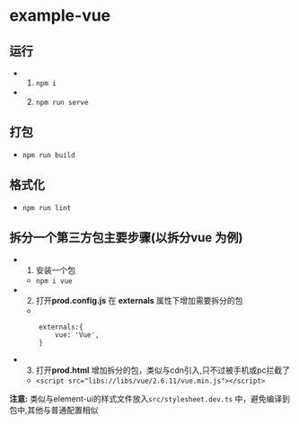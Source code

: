 # example-vue

## 运行

+ 1. `npm i`
+ 2. `npm run serve`

## 打包

+ `npm run build`

## 格式化

+ `npm run lint`

## 拆分一个第三方包主要步骤(以拆分vue 为例)

+ 1. 安装一个包
  + `npm i vue`

+ 2. 打开**prod.config.js** 在 **externals** 属性下增加需要拆分的包

  +

    ```script
        externals:{
            vue: 'Vue',
        }
    ```

+ 3. 打开**prod.html** 增加拆分的包，类似与cdn引入,只不过被手机或pc拦截了
  + `<script src="libs://libs/vue/2.6.11/vue.min.js"></script>`

**注意:** 类似与element-ui的样式文件放入`src/stylesheet.dev.ts` 中，避免编译到包中,其他与普通配置相似
